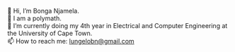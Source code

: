 👋 Hi, I’m Bonga Njamela.<br>
👀 I am a polymath.<br>
🌱 I’m currently doing my 4th year in Electrical and Computer Engineering at the University of Cape Town.<br>
📫 How to reach me: lungelobn@gmail.com<br>
